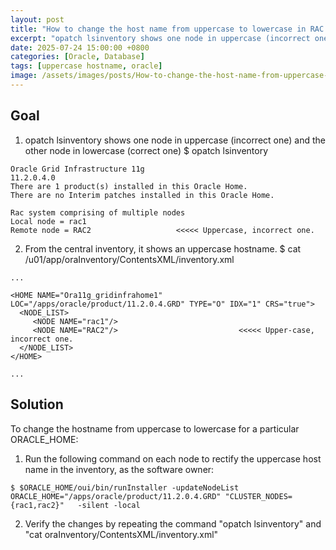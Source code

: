 ```yaml
---
layout: post
title: "How to change the host name from uppercase to lowercase in RAC environment"
excerpt: "opatch lsinventory shows one node in uppercase (incorrect one) and the other node in lowercase (correct one) "
date: 2025-07-24 15:00:00 +0800
categories: [Oracle, Database]
tags: [uppercase hostname, oracle]
image: /assets/images/posts/How-to-change-the-host-name-from-uppercase-to-lowercase.jpg
---
```


## Goal
1. opatch lsinventory shows one node in uppercase (incorrect one) and the other node in lowercase (correct one)
$ opatch lsinventory  

```
Oracle Grid Infrastructure 11g                                       11.2.0.4.0
There are 1 product(s) installed in this Oracle Home.
There are no Interim patches installed in this Oracle Home.

Rac system comprising of multiple nodes
Local node = rac1
Remote node = RAC2                   <<<<< Uppercase, incorrect one.
```

2. From the central inventory, it shows an uppercase hostname.
$ cat /u01/app/oraInventory/ContentsXML/inventory.xml

```
...

<HOME NAME="Ora11g_gridinfrahome1" LOC="/apps/oracle/product/11.2.0.4.GRD" TYPE="O" IDX="1" CRS="true">
  <NODE_LIST>
     <NODE NAME="rac1"/>
     <NODE NAME="RAC2"/>                           <<<<< Upper-case, incorrect one.
  </NODE_LIST>
</HOME>

...

```

## Solution
To change the hostname from uppercase to lowercase for a particular ORACLE_HOME:
1. Run the following command on each node to rectify the uppercase host name in the inventory, as the software owner:
```
$ $ORACLE_HOME/oui/bin/runInstaller -updateNodeList ORACLE_HOME="/apps/oracle/product/11.2.0.4.GRD" "CLUSTER_NODES={rac1,rac2}"   -silent -local
```

2. Verify the changes by repeating the command "opatch lsinventory" and "cat oraInventory/ContentsXML/inventory.xml"
